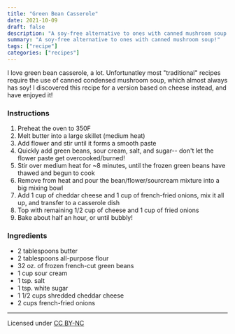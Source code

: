 ```yaml
---
title: "Green Bean Casserole"
date: 2021-10-09
draft: false
description: "A soy-free alternative to ones with canned mushroom soup!"
summary: "A soy-free alternative to ones with canned mushroom soup!"
tags: ["recipe"]
categories: ["recipes"]
---
```


I love green bean casserole, a lot. Unfortunatley most "traditional" recipes
require the use of canned condensed mushroom soup, which almost always has soy!
I discovered this recipe for a version based on cheese instead, and have enjoyed
it!

### Instructions

1. Preheat the oven to 350F
2. Melt butter into a large skillet (medium heat)
3. Add flower and stir until it forms a smooth paste
4. Quickly add green beans, sour cream, salt, and sugar-- don't let the flower paste get overcooked/burned!
5. Stir over medium heat for ~8 minutes, until the frozen green beans have thawed and begun to cook
6. Remove from heat and pour the bean/flower/sourcream mixture into a big mixing bowl
7. Add 1 cup of cheddar cheese and 1 cup of french-fried onions, mix it all up, and transfer to a casserole dish
8. Top with remaining 1/2 cup of cheese and 1 cup of fried onions
9. Bake about half an hour, or until bubbly!

### Ingredients

- 2 tablespoons butter
- 2 tablespoons all-purpose flour
- 32 oz. of frozen french-cut green beans
- 1 cup sour cream
- 1 tsp. salt
- 1 tsp. white sugar
- 1 1/2 cups shredded cheddar cheese
- 2 cups french-fried onions

---
Licensed under [CC BY-NC](https://creativecommons.org/licenses/by-nc/4.0/)
